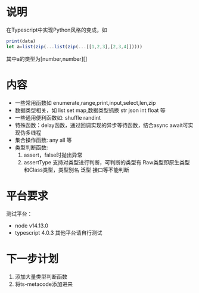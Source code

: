 # 说明
在Typescript中实现Python风格的变成，如
```ts
print(data)
let a=list(zip(...list(zip(...[[1,2,3],[2,3,4]]))))
```
其中a的类型为[number,number][]    
# 内容
* 一些常用函数如 enumerate,range,print,input,select,len,zip
* 数据类型相关，如 list set map,数据类型抓换 str json int float 等
* 一些通用便利函数如: shuffle randint 
* 特殊函数：delay函数，通过回调实现的异步等待函数，结合async await可实现伪多线程
* 集合操作函数: any all 等
* 类型判断函数:
  1. assert，false时抛出异常
  2. assertType 支持对类型进行判断，可判断的类型有 Raw类型即原生类型和Class类型，类型别名 泛型 接口等不能判断
# 平台要求
测试平台：
* node v14.13.0
* typescript 4.0.3
其他平台请自行测试
# 下一步计划
1. 添加大量类型判断函数
2. 将ts-metacode添加进来